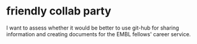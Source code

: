 # friendly collab party

I want to assess whether it would be better to use git-hub for sharing information and creating documents for the EMBL fellows' career service.
